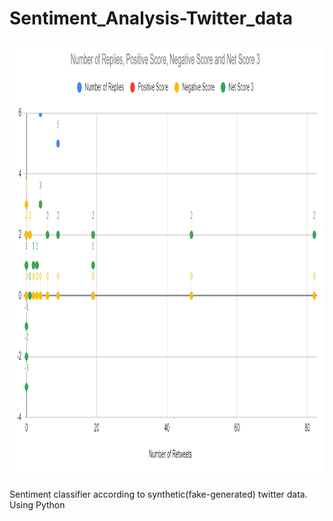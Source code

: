 # Sentiment_Analysis-Twitter_data

<img src="https://github.com/alaminstore/Sentiment_Analysis-Twitter_data/blob/master/Sentiment-Classifier.png" height="700">




Sentiment classifier according to synthetic(fake-generated) twitter data. Using Python
